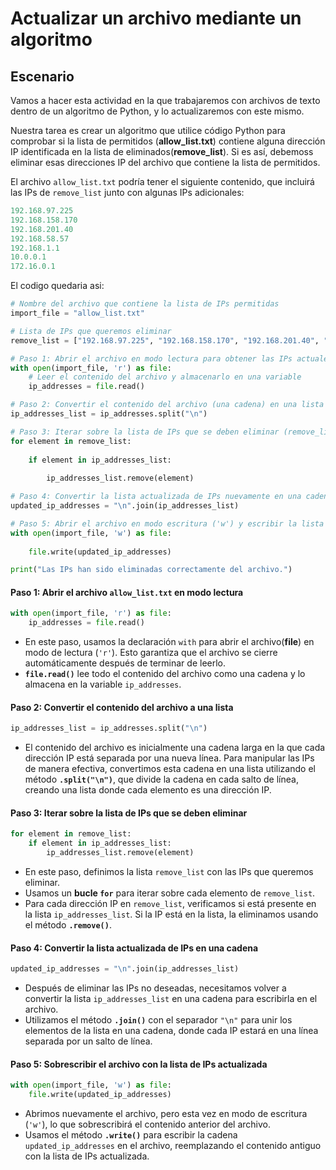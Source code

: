 # Actualizar un archivo mediante un algoritmo

## Escenario

Vamos a hacer esta actividad en la que trabajaremos con archivos de texto dentro de un algoritmo de Python, y lo actualizaremos con este mismo.

Nuestra tarea es crear un algoritmo que utilice código Python para comprobar si la lista de permitidos (**allow_list.txt**) contiene alguna dirección IP identificada en la lista de eliminados(**remove_list**). Si es así, debemoss eliminar esas direcciones IP del archivo que contiene la lista de permitidos. 

El archivo `allow_list.txt` podría tener el siguiente contenido, que incluirá las IPs de `remove_list` junto con algunas IPs adicionales:

```python
192.168.97.225
192.168.158.170
192.168.201.40
192.168.58.57
192.168.1.1
10.0.0.1
172.16.0.1
```

El codigo quedaria asi:

```python
# Nombre del archivo que contiene la lista de IPs permitidas
import_file = "allow_list.txt"

# Lista de IPs que queremos eliminar
remove_list = ["192.168.97.225", "192.168.158.170", "192.168.201.40", "192.168.58.57"]

# Paso 1: Abrir el archivo en modo lectura para obtener las IPs actuales
with open(import_file, 'r') as file:
    # Leer el contenido del archivo y almacenarlo en una variable
    ip_addresses = file.read()

# Paso 2: Convertir el contenido del archivo (una cadena) en una lista de IPs
ip_addresses_list = ip_addresses.split("\n")

# Paso 3: Iterar sobre la lista de IPs que se deben eliminar (remove_list)
for element in remove_list:
    
    if element in ip_addresses_list:
        
        ip_addresses_list.remove(element)

# Paso 4: Convertir la lista actualizada de IPs nuevamente en una cadena
updated_ip_addresses = "\n".join(ip_addresses_list)

# Paso 5: Abrir el archivo en modo escritura ('w') y escribir la lista de IPs actualizada
with open(import_file, 'w') as file:
    
    file.write(updated_ip_addresses)

print("Las IPs han sido eliminadas correctamente del archivo.")
```



#### **Paso 1: Abrir el archivo `allow_list.txt` en modo lectura**

```python
with open(import_file, 'r') as file:
    ip_addresses = file.read()
```

- En este paso, usamos la declaración `with` para abrir el archivo(**file**) en modo de lectura (`'r'`). Esto garantiza que el archivo se cierre automáticamente después de terminar de leerlo.
- **`file.read()`** lee todo el contenido del archivo como una cadena y lo almacena en la variable `ip_addresses`.

#### **Paso 2: Convertir el contenido del archivo a una lista**

```python
ip_addresses_list = ip_addresses.split("\n")
```

- El contenido del archivo es inicialmente una cadena larga en la que cada dirección IP está separada por una nueva línea. Para manipular las IPs de manera efectiva, convertimos esta cadena en una lista utilizando el método **`.split("\n")`**, que divide la cadena en cada salto de línea, creando una lista donde cada elemento es una dirección IP.

#### **Paso 3: Iterar sobre la lista de IPs que se deben eliminar**

```python
for element in remove_list:
    if element in ip_addresses_list:
        ip_addresses_list.remove(element)
```

- En este paso, definimos la lista `remove_list` con las IPs que queremos eliminar.
- Usamos un **bucle `for`** para iterar sobre cada elemento de `remove_list`.
- Para cada dirección IP en `remove_list`, verificamos si está presente en la lista `ip_addresses_list`. Si la IP está en la lista, la eliminamos usando el método **`.remove()`**.

#### **Paso 4: Convertir la lista actualizada de IPs en una cadena**

```python
updated_ip_addresses = "\n".join(ip_addresses_list)
```

- Después de eliminar las IPs no deseadas, necesitamos volver a convertir la lista `ip_addresses_list` en una cadena para escribirla en el archivo.
- Utilizamos el método **`.join()`** con el separador `"\n"` para unir los elementos de la lista en una cadena, donde cada IP estará en una línea separada por un salto de línea.

#### **Paso 5: Sobrescribir el archivo con la lista de IPs actualizada**

```python
with open(import_file, 'w') as file:
    file.write(updated_ip_addresses)
```

- Abrimos nuevamente el archivo, pero esta vez en modo de escritura (`'w'`), lo que sobrescribirá el contenido anterior del archivo.
- Usamos el método **`.write()`** para escribir la cadena `updated_ip_addresses` en el archivo, reemplazando el contenido antiguo con la lista de IPs actualizada.
